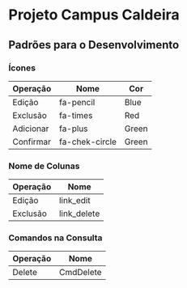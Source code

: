 # Projeto Campus Caldeira

## Padrões para o Desenvolvimento

### Ícones
| Operação | Nome      | Cor
|----------|-----------|-----
| Edição   | fa-pencil | Blue
| Exclusão | fa-times   | Red
| Adicionar | fa-plus  | Green
| Confirmar | fa-chek-circle | Green

### Nome de Colunas
| Operação | Nome
|--------|-----
| Edição | link_edit
| Exclusão | link_delete

### Comandos na Consulta
| Operação | Nome
|------------|-----
| Delete  | CmdDelete

